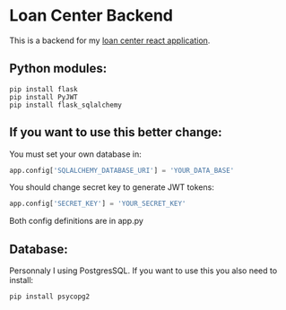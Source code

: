 # Loan Center Backend

This is a backend for my [loan center react application](https://github.com/GregoryWasz/Loan-center-frontend).

## Python modules:
```commandline
pip install flask
pip install PyJWT
pip install flask_sqlalchemy
```

## If you want to use this better change:


You must set your own database in:
```python
app.config['SQLALCHEMY_DATABASE_URI'] = 'YOUR_DATA_BASE'
```

You should change secret key to generate JWT tokens:
```python
app.config['SECRET_KEY'] = 'YOUR_SECRET_KEY'
```
Both config definitions are in app.py

## Database:
Personnaly I using PostgresSQL. If you want to use this you also need to install:
```commandline
pip install psycopg2
```
